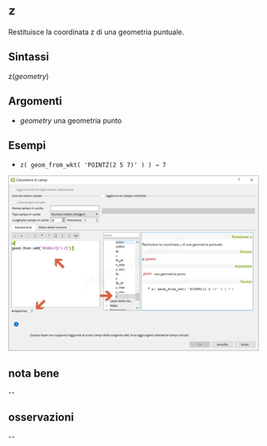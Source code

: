 # `z`

Restituisce la coordinata z di una geometria puntuale.

## Sintassi

z(_geometry_)

## Argomenti

* _geometry_ una geometria punto

## Esempi

* `z( geom_from_wkt( 'POINTZ(2 5 7)' ) ) → 7`

![](/img/geometria/z/z1.png)

## nota bene

--

## osservazioni

--